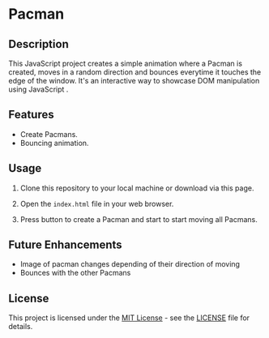 # Pacman


## Description

This JavaScript project creates a simple animation where a Pacman is created, moves in a random direction and bounces everytime it touches the edge of the window. It's an interactive way to showcase DOM manipulation using JavaScript . 

## Features

- Create Pacmans.
- Bouncing animation.

## Usage

1. Clone this repository to your local machine or download via this page.

2. Open the `index.html` file in your web browser.

3. Press button to create a Pacman and start to start moving all Pacmans.

##  Future Enhancements
-  Image of pacman changes depending of their direction of moving
-  Bounces with the other Pacmans
## License

This project is licensed under the [MIT License](LICENSE) - see the [LICENSE](LICENSE) file for details.


